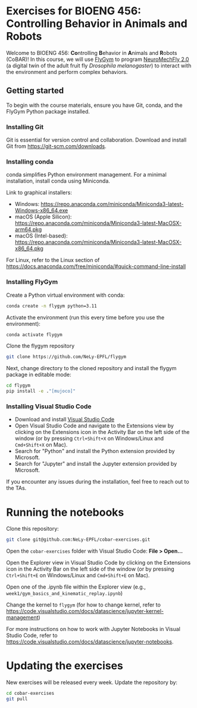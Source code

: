 # Exercises for BIOENG 456: Controlling Behavior in Animals and Robots
Welcome to BIOENG 456: **Co**ntrolling **B**ehavior in **A**nimals and **R**obots (CoBAR)! In this course, we will use [FlyGym](https://github.com/NeLy-EPFL/flygym) to program [NeuroMechFly 2.0](https://www.biorxiv.org/content/10.1101/2023.09.18.556649v3) (a digital twin of the adult fruit fly *Drosophila melanogaster*) to interact with the environment and perform complex behaviors.
## Getting started
To begin with the course materials, ensure you have Git, conda, and the FlyGym Python package installed.
### Installing Git
Git is essential for version control and collaboration. Download and install Git from https://git-scm.com/downloads.
### Installing conda
conda simplifies Python environment management. For a minimal installation, install conda using Miniconda.

Link to graphical installers:
- Windows: https://repo.anaconda.com/miniconda/Miniconda3-latest-Windows-x86_64.exe
- macOS (Apple Silicon): https://repo.anaconda.com/miniconda/Miniconda3-latest-MacOSX-arm64.pkg
- macOS (Intel-based): https://repo.anaconda.com/miniconda/Miniconda3-latest-MacOSX-x86_64.pkg

For Linux, refer to the Linux section of https://docs.anaconda.com/free/miniconda/#quick-command-line-install
### Installing FlyGym
Create a Python virtual environment with conda:
```sh
conda create -n flygym python=3.11
```
Activate the environment (run this every time before you use the environment):
```sh
conda activate flygym
```
Clone the flygym repository
```sh
git clone https://github.com/NeLy-EPFL/flygym
```
Next, change directory to the cloned repository and install the flygym package in editable mode:
```sh
cd flygym
pip install -e ."[mujoco]"
```
### Installing Visual Studio Code
- Download and install [Visual Studio Code](https://code.visualstudio.com)
- Open Visual Studio Code and navigate to the Extensions view by clicking on the Extensions icon in the Activity Bar on the left side of the window (or by pressing `Ctrl+Shift+X` on Windows/Linux and `Cmd+Shift+X` on Mac).
- Search for "Python" and install the Python extension provided by Microsoft.
- Search for "Jupyter" and install the Jupyter extension provided by Microsoft.

If you encounter any issues during the installation, feel free to reach out to the TAs.
# Running the notebooks
Clone this repository:
```sh
git clone git@github.com:NeLy-EPFL/cobar-exercises.git
```
Open the `cobar-exercises` folder with Visual Studio Code: **File > Open...**

Open the Explorer view in Visual Studio Code by clicking on the Extensions icon in the Activity Bar on the left side of the window (or by pressing `Ctrl+Shift+E` on Windows/Linux and `Cmd+Shift+E` on Mac).

Open one of the .ipynb file within the Explorer view (e.g., `week1/gym_basics_and_kinematic_replay.ipynb`)

Change the kernel to `flygym` (for how to change kernel, refer to https://code.visualstudio.com/docs/datascience/jupyter-kernel-management)

For more instructions on how to work with Jupyter Notebooks in Visual Studio Code, refer to https://code.visualstudio.com/docs/datascience/jupyter-notebooks.
# Updating the exercises
New exercises will be released every week. Update the repository by:
```sh
cd cobar-exercises
git pull
```
